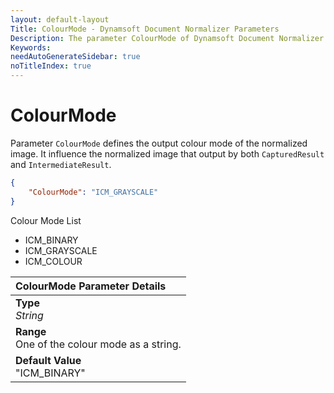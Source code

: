 ```yaml
---
layout: default-layout
Title: ColourMode - Dynamsoft Document Normalizer Parameters
Description: The parameter ColourMode of Dynamsoft Document Normalizer defines the output colour mode of the normalized image.
Keywords:
needAutoGenerateSidebar: true
noTitleIndex: true
---
```


# ColourMode

Parameter `ColourMode` defines the output colour mode of the normalized image. It influence the normalized image that output by both `CapturedResult` and `IntermediateResult`.

```json
{
    "ColourMode": "ICM_GRAYSCALE"
}
```

Colour Mode List

- ICM_BINARY
- ICM_GRAYSCALE
- ICM_COLOUR

| ColourMode Parameter Details |
| :--------------------------- |
| **Type**<br>*String* |
| **Range**<br>One of the colour mode as a string. |
| **Default Value**<br>"ICM_BINARY" |
